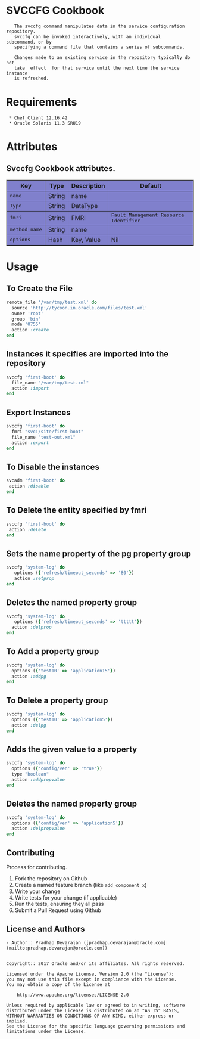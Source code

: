 SVCCFG Cookbook
==============
 
 	   The svccfg command manipulates data in the service configuration repository.
 	   svccfg can be invoked interactively, with an individual  subcommand, or by 
 	   specifying a command file that contains a series of subcommands.

       Changes made to an existing service in the repository typically do  not
       take  effect  for that service until the next time the service instance
       is refreshed.
 
Requirements
============

     * Chef Client 12.16.42
     * Oracle Solaris 11.3 SRU19


Attributes
==========

Svccfg Cookbook attributes.
---------------------------

<table border="1" bgcolor="#8080cc">
  <tr>
    <th>Key</th>
    <th>Type</th>
    <th>Description</th>
    <th>Default</th>
  </tr>
  <tr>
    <td><tt>name</tt></td>
    <td>String</td>
    <td>name</td>
    <td><tt></tt></td>
  </tr>
   <tr>
    <td><tt>Type</tt></td>
    <td>String</td>
    <td>DataType</td> 
    <td></td>
  </tr>
  <tr>
    <td><tt>fmri</tt></td>
    <td>String</td>
    <td>FMRI</td> 
    <td><tt>Fault Management Resource Identifier</tt></td>
  </tr>
  <tr>
    <td><tt>method_name</tt></td>
    <td>String</td>
    <td>name</td> 
    <td></td>
  </tr>
  <tr>
    <td><tt>options</tt></td>
    <td>Hash</td>
    <td>Key, Value</td> 
    <td>Nil</td>
  </tr>
</table>

Usage
=====
To Create the File
------------------

```ruby
remote_file '/var/tmp/test.xml' do
  source 'http://tycoon.in.oracle.com/files/test.xml'
  owner 'root'
  group 'bin'
  mode '0755'
  action :create
end
```
 Instances it specifies are imported into the repository
 -------------------------------------------------------
```ruby
svccfg 'first-boot' do
  file_name "/var/tmp/test.xml"
  action :import 
end
```

Export Instances
----------------
```ruby 
svccfg 'first-boot' do
  fmri "svc:/site/first-boot"
  file_name "test-out.xml"
  action :export
end
```
To Disable the instances
------------------------

```ruby
svcadm 'first-boot' do
 action :disable
end
```

To Delete the entity specified by fmri
--------------------------------------

```ruby
svccfg 'first-boot' do
 action :delete 
end
```

Sets the name property of the pg property group
-----------------------------------------------
```ruby
svccfg 'system-log' do
   options ({'refresh/timeout_seconds' => '80'})
   action :setprop
end
```
Deletes the named property group 
---------------------------------

```ruby
svccfg 'system-log' do
   options ({'refresh/timeout_seconds' => 'ttttt'})
  action :delprop
end
```

To Add a property group
-----------------------

```ruby
svccfg 'system-log' do
  options ({'test10' => 'application15'}) 
  action :addpg
end
```
To Delete a property group
------------------------
```ruby
svccfg 'system-log' do
  options ({'test10' => 'application5'})
  action :delpg
end
```

Adds the given value to a property
----------------------------------
```ruby
svccfg 'system-log' do
  options ({'config/ven' => 'true'})
  type "boolean"
  action :addpropvalue
end
```
Deletes the named property group
--------------------------------
```ruby
svccfg 'system-log' do
  options ({'config/ven' => 'application5'})
  action :delpropvalue
end
```

Contributing
------------
Process for contributing.

1. Fork the repository on Github
2. Create a named feature branch (like `add_component_x`)
3. Write your change
4. Write tests for your change (if applicable)
5. Run the tests, ensuring they all pass
6. Submit a Pull Request using Github
     
License and Authors
-------------------
```text
- Author:: Pradhap Devarajan ([pradhap.devarajan@oracle.com](mailto:pradhap.devarajan@oracle.com))


Copyright:: 2017 Oracle and/or its affiliates. All rights reserved.

Licensed under the Apache License, Version 2.0 (the "License");
you may not use this file except in compliance with the License.
You may obtain a copy of the License at

    http://www.apache.org/licenses/LICENSE-2.0

Unless required by applicable law or agreed to in writing, software
distributed under the License is distributed on an "AS IS" BASIS,
WITHOUT WARRANTIES OR CONDITIONS OF ANY KIND, either express or implied.
See the License for the specific language governing permissions and
limitations under the License.
```
